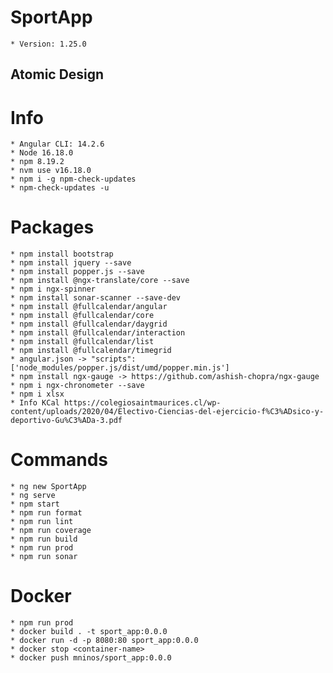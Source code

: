 # SportApp
    * Version: 1.25.0
## Atomic Design
    
# Info
    * Angular CLI: 14.2.6
    * Node 16.18.0
    * npm 8.19.2
    * nvm use v16.18.0
    * npm i -g npm-check-updates
    * npm-check-updates -u
# Packages
    * npm install bootstrap
    * npm install jquery --save
    * npm install popper.js --save
    * npm install @ngx-translate/core --save
    * npm i ngx-spinner
    * npm install sonar-scanner --save-dev    
    * npm install @fullcalendar/angular
    * npm install @fullcalendar/core
    * npm install @fullcalendar/daygrid
    * npm install @fullcalendar/interaction
    * npm install @fullcalendar/list
    * npm install @fullcalendar/timegrid
    * angular.json -> "scripts": ['node_modules/popper.js/dist/umd/popper.min.js'] 
    * npm install ngx-gauge -> https://github.com/ashish-chopra/ngx-gauge
    * npm i ngx-chronometer --save
    * npm i xlsx
    * Info KCal https://colegiosaintmaurices.cl/wp-content/uploads/2020/04/Electivo-Ciencias-del-ejercicio-f%C3%ADsico-y-deportivo-Gu%C3%ADa-3.pdf
# Commands
    * ng new SportApp
    * ng serve
    * npm start
    * npm run format
    * npm run lint
    * npm run coverage
    * npm run build
    * npm run prod
    * npm run sonar
# Docker
    * npm run prod
    * docker build . -t sport_app:0.0.0
    * docker run -d -p 8080:80 sport_app:0.0.0
    * docker stop <container-name>
    * docker push mninos/sport_app:0.0.0 